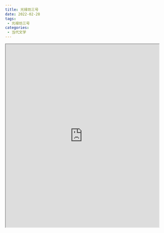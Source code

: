 ```yaml
---
title: 光禄坊三号
date: 2022-02-28
tags:
 - 光禄坊三号
categories:
 - 当代文学
---
```




<iframe src="https://study-doc.yourtools.icu/pdf/web/viewer.html?file=https://vkceyugu.cdn.bspapp.com/VKCEYUGU-e9075d72-0451-48df-afe1-d46932ae4554/e61eae5d-a25c-429c-b773-ed8fa35cb166.pdf" width="100%" height="600px"></iframe>
